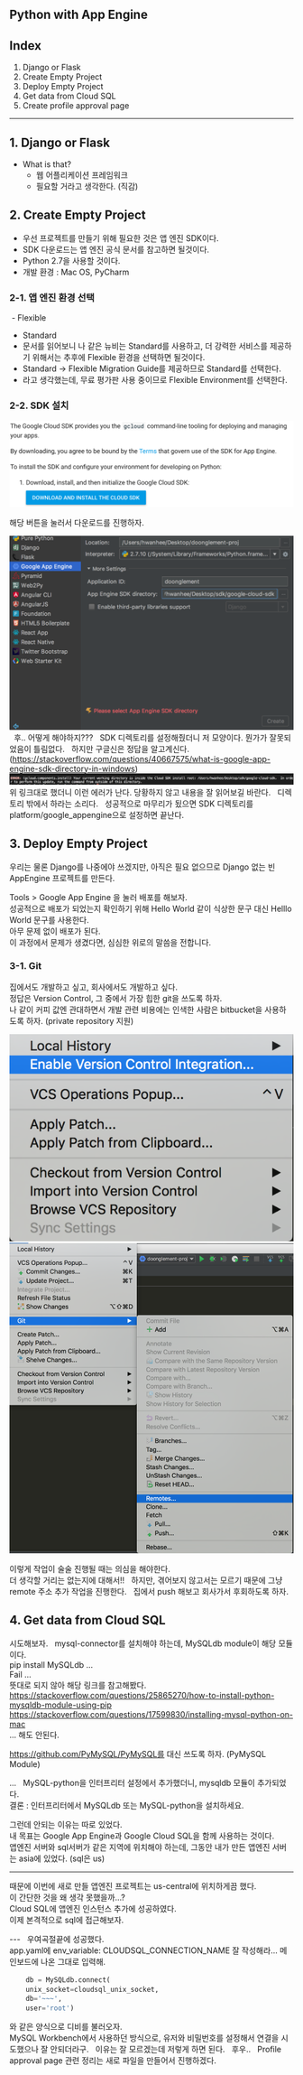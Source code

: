 ## Python with App Engine

## Index  
1. Django or Flask
2. Create Empty Project
3. Deploy Empty Project
4. Get data from Cloud SQL 
5. Create profile approval page

---  

## 1. Django or Flask  
* What is that?  
  - 웹 어플리케이션 프레임워크  
  - 필요할 거라고 생각한다. (직감)

## 2. Create Empty Project
  - 우선 프로젝트를 만들기 위해 필요한 것은 앱 엔진 SDK이다.  
  - SDK 다운로드는 앱 엔진 공식 문서를 참고하면 될것이다.  
  - Python 2.7을 사용할 것이다.  
  - 개발 환경 : Mac OS, PyCharm  
  
### 2-1. 앱 엔진 환경 선택
  - Flexible 
  - Standard
  - 문서를 읽어보니 나 같은 뉴비는 Standard를 사용하고, 더 강력한 서비스를 제공하기 위해서는 추후에 Flexible 환경을 선택하면 될것이다.  
  - Standard -> Flexible Migration Guide를 제공하므로 Standard를 선택한다.  
  - 라고 생각했는데, 무료 평가판 사용 중이므로 Flexible Environment를 선택한다.  
  
### 2-2. SDK 설치  

![guide-image1](./guide-images/image1.png)  

해당 버튼을 눌러서 다운로드를 진행하자.  

![guide-image2](./guide-images/image2.png)  
후.. 어떻게 해야하지???  
SDK 디렉토리를 설정해줬더니 저 모양이다. 뭔가가 잘못되었음이 틀림없다.  
하지만 구글신은 정답을 알고계신다.  (https://stackoverflow.com/questions/40667575/what-is-google-app-engine-sdk-directory-in-windows)  
![guide-image3](./guide-images/image3.png)  
위 링크대로 했더니 이런 에러가 난다. 당황하지 않고 내용을 잘 읽어보길 바란다.  
디렉토리 밖에서 하라는 소리다.  
성공적으로 마무리가 됬으면 SDK 디렉토리를 platform/google_appengine으로 설정하면 끝난다.  

## 3. Deploy Empty Project  

우리는 물론 Django를 나중에야 쓰겠지만, 아직은 필요 없으므로 Django 없는 빈 AppEngine 프로젝트를 만든다.  

Tools > Google App Engine 을 눌러 배포를 해보자.  
성공적으로 배포가 되었는지 확인하기 위해 Hello World 같이 식상한 문구 대신 Helllo World 문구를 사용한다.  
아무 문제 없이 배포가 된다.  
이 과정에서 문제가 생겼다면, 심심한 위로의 말씀을 전합니다.  

### 3-1. Git  
집에서도 개발하고 싶고, 회사에서도 개발하고 싶다.  
정답은 Version Control, 그 중에서 가장 힙한 git을 쓰도록 하자.  
나 같이 커피 값엔 관대하면서 개발 관련 비용에는 인색한 사람은 bitbucket을 사용하도록 하자. (private repository 지원)  

![git-guide](./guide-images/git-image1.png)  
![git-guide](./guide-images/git-image2.png)  

이렇게 작업이 술술 진행될 때는 의심을 해야한다.  
더 생각할 거리는 없는지에 대해서!!  
하지만, 겪어보지 않고서는 모르기 때문에 그냥 remote 주소 추가 작업을 진행한다.  
집에서 push 해보고 회사가서 후회하도록 하자.  

## 4. Get data from Cloud SQL  
시도해보자.  
mysql-connector를 설치해야 하는데, MySQLdb module이 해당 모듈이다.  
pip install MySQLdb ...  
Fail ...  
뜻대로 되지 않아 해당 링크를 참고해봤다.  
https://stackoverflow.com/questions/25865270/how-to-install-python-mysqldb-module-using-pip  
https://stackoverflow.com/questions/17599830/installing-mysql-python-on-mac  
... 해도 안된다.  

https://github.com/PyMySQL/PyMySQL를 대신 쓰도록 하자. (PyMySQL Module)  

...  
MySQL-python을 인터프리터 설정에서 추가했더니, mysqldb 모듈이 추가되었다.  
결론 : 인터프리터에서 MySQLdb 또는 MySQL-python을 설치하세요.  
  
그런데 안되는 이유는 따로 있었다.  
내 목표는 Google App Engine과 Google Cloud SQL을 함께 사용하는 것이다.  
앱엔진 서버와 sql서버가 같은 지역에 위치해야 하는데, 그동안 내가 만든 앱엔진 서버는 asia에 있었다. (sql은 us)  
  
---  

때문에 이번에 새로 만들 앱엔진 프로젝트는 us-central에 위치하게끔 했다.  
이 간단한 것을 왜 생각 못했을까...?  
Cloud SQL에 앱엔진 인스턴스 추가에 성공하였다.  
이제 본격적으로 sql에 접근해보자.  
  
---  
우여곡절끝에 성공했다.  
app.yaml에 env_variable: CLOUDSQL_CONNECTION_NAME 잘 작성해라... 메인보드에 나온 그대로 입력해.  
``` python  
    db = MySQLdb.connect(
    unix_socket=cloudsql_unix_socket,
    db='~~~',
    user='root')
```  

와 같은 양식으로 디비를 불러오자.  
MySQL Workbench에서 사용하던 방식으로, 유저와 비밀번호를 설정해서 연결을 시도했으나 잘 안되더라구.  
이유는 잘 모르겠는데 저렇게 하면 된다.  
후우..  
Profile approval page 관련 정리는 새로 파일을 만들어서 진행하겠다.  






